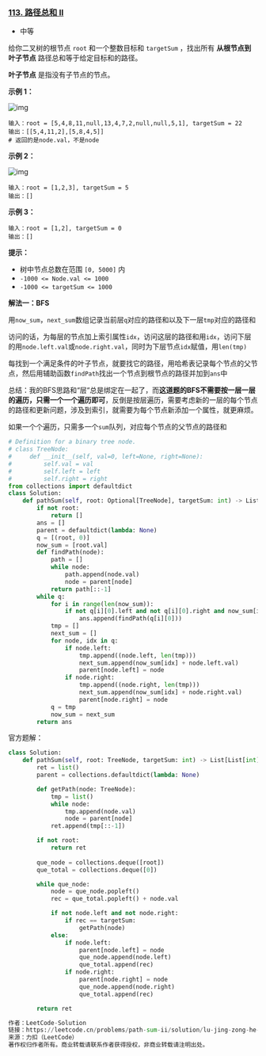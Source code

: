 ### [113. 路径总和 II](https://leetcode.cn/problems/path-sum-ii/)

- 中等

给你二叉树的根节点 `root` 和一个整数目标和 `targetSum` ，找出所有 **从根节点到叶子节点** 路径总和等于给定目标和的路径。

**叶子节点** 是指没有子节点的节点。

**示例 1：**

 ![img](https://assets.leetcode.com/uploads/2021/01/18/pathsumii1.jpg)

```
输入：root = [5,4,8,11,null,13,4,7,2,null,null,5,1], targetSum = 22
输出：[[5,4,11,2],[5,8,4,5]]
# 返回的是node.val，不是node
```

**示例 2：**

 ![img](https://assets.leetcode.com/uploads/2021/01/18/pathsum2.jpg)

```
输入：root = [1,2,3], targetSum = 5
输出：[]
```

**示例 3：**

```
输入：root = [1,2], targetSum = 0
输出：[]
```

**提示：**

- 树中节点总数在范围 `[0, 5000]` 内
- `-1000 <= Node.val <= 1000`
- `-1000 <= targetSum <= 1000`

**解法一：BFS**

​	用`now_sum`，`next_sum`数组记录当前层`q`对应的路径和以及下一层`tmp`对应的路径和	

​	访问的话，为每层的节点加上索引属性`idx`，访问这层的路径和用`idx`，访问下层的用`node.left.val`或`node.right.val`，同时为下层节点`idx`赋值，用`len(tmp)`

​	每找到一个满足条件的叶子节点，就要找它的路径，用哈希表记录每个节点的父节点，然后用辅助函数`findPath`找出一个节点到根节点的路径并加到`ans`中

总结：我的BFS思路和“层“总是绑定在一起了，而**这道题的BFS不需要按一层一层的遍历，只需一个一个遍历即可**，反倒是按层遍历，需要考虑新的一层的每个节点的路径和更新问题，涉及到索引，就需要为每个节点新添加一个属性，就更麻烦。

如果一个个遍历，只需多一个`sum`队列，对应每个节点的父节点的路径和

```python
# Definition for a binary tree node.
# class TreeNode:
#     def __init__(self, val=0, left=None, right=None):
#         self.val = val
#         self.left = left
#         self.right = right
from collections import defaultdict
class Solution:
    def pathSum(self, root: Optional[TreeNode], targetSum: int) -> List[List[int]]:
        if not root:
            return []
        ans = []
        parent = defaultdict(lambda: None)
        q = [(root, 0)]
        now_sum = [root.val]
        def findPath(node):
            path = []
            while node:
                path.append(node.val)
                node = parent[node]
            return path[::-1]
        while q:
            for i in range(len(now_sum)):
                if not q[i][0].left and not q[i][0].right and now_sum[i] == targetSum:
                    ans.append(findPath(q[i][0]))
            tmp = []
            next_sum = []
            for node, idx in q:
                if node.left:
                    tmp.append((node.left, len(tmp)))
                    next_sum.append(now_sum[idx] + node.left.val)
                    parent[node.left] = node
                if node.right:
                    tmp.append((node.right, len(tmp)))
                    next_sum.append(now_sum[idx] + node.right.val)
                    parent[node.right] = node
            q = tmp
            now_sum = next_sum
        return ans
```

官方题解：

```python
class Solution:
    def pathSum(self, root: TreeNode, targetSum: int) -> List[List[int]]:
        ret = list()
        parent = collections.defaultdict(lambda: None)

        def getPath(node: TreeNode):
            tmp = list()
            while node:
                tmp.append(node.val)
                node = parent[node]
            ret.append(tmp[::-1])

        if not root:
            return ret
        
        que_node = collections.deque([root])
        que_total = collections.deque([0])

        while que_node:
            node = que_node.popleft()
            rec = que_total.popleft() + node.val

            if not node.left and not node.right:
                if rec == targetSum:
                    getPath(node)
            else:
                if node.left:
                    parent[node.left] = node
                    que_node.append(node.left)
                    que_total.append(rec)
                if node.right:
                    parent[node.right] = node
                    que_node.append(node.right)
                    que_total.append(rec)

        return ret

作者：LeetCode-Solution
链接：https://leetcode.cn/problems/path-sum-ii/solution/lu-jing-zong-he-ii-by-leetcode-solution/
来源：力扣（LeetCode）
著作权归作者所有。商业转载请联系作者获得授权，非商业转载请注明出处。
```

